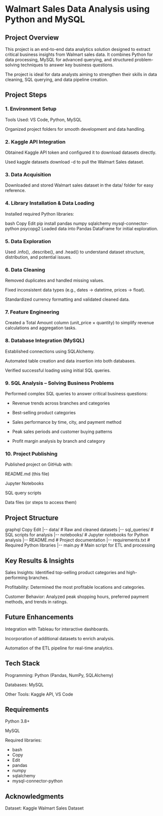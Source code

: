 # Walmart Sales Data Analysis using Python and MySQL

## Project Overview

This project is an end-to-end data analytics solution designed to extract critical business insights from Walmart sales data. It combines Python for data processing, MySQL for advanced querying, and structured problem-solving techniques to answer key business questions.

The project is ideal for data analysts aiming to strengthen their skills in data cleaning, SQL querying, and data pipeline creation.

## Project Steps

### 1. Environment Setup
Tools Used: VS Code, Python, MySQL

Organized project folders for smooth development and data handling.

### 2. Kaggle API Integration
Obtained Kaggle API token and configured it to download datasets directly.

Used kaggle datasets download -d <dataset-path> to pull the Walmart Sales dataset.

### 3. Data Acquisition
Downloaded and stored Walmart sales dataset in the data/ folder for easy reference.

### 4. Library Installation & Data Loading
Installed required Python libraries:

bash
Copy
Edit
pip install pandas numpy sqlalchemy mysql-connector-python psycopg2
Loaded data into Pandas DataFrame for initial exploration.

### 5. Data Exploration
Used .info(), .describe(), and .head() to understand dataset structure, distribution, and potential issues.

### 6. Data Cleaning
Removed duplicates and handled missing values.

Fixed inconsistent data types (e.g., dates → datetime, prices → float).

Standardized currency formatting and validated cleaned data.

### 7. Feature Engineering
Created a Total Amount column (unit_price × quantity) to simplify revenue calculations and aggregation tasks.

### 8. Database Integration (MySQL)
Established connections using SQLAlchemy.

Automated table creation and data insertion into both databases.

Verified successful loading using initial SQL queries.

### 9. SQL Analysis – Solving Business Problems
Performed complex SQL queries to answer critical business questions:

- Revenue trends across branches and categories

- Best-selling product categories

- Sales performance by time, city, and payment method

- Peak sales periods and customer buying patterns

- Profit margin analysis by branch and category

### 10. Project Publishing

Published project on GitHub with:

README.md (this file)

Jupyter Notebooks

SQL query scripts

Data files (or steps to access them)

## Project Structure
graphql
Copy
Edit
|-- data/                     # Raw and cleaned datasets
|-- sql_queries/              # SQL scripts for analysis
|-- notebooks/                # Jupyter notebooks for Python analysis
|-- README.md                 # Project documentation
|-- requirements.txt          # Required Python libraries
|-- main.py                   # Main script for ETL and processing

## Key Results & Insights
Sales Insights: Identified top-selling product categories and high-performing branches.

Profitability: Determined the most profitable locations and categories.

Customer Behavior: Analyzed peak shopping hours, preferred payment methods, and trends in ratings.

## Future Enhancements
Integration with Tableau for interactive dashboards.

Incorporation of additional datasets to enrich analysis.

Automation of the ETL pipeline for real-time analytics.

## Tech Stack
Programming: Python (Pandas, NumPy, SQLAlchemy)

Databases: MySQL

Other Tools: Kaggle API, VS Code

## Requirements
Python 3.8+

MySQL

Required libraries:

- bash
- Copy
- Edit
- pandas
- numpy
- sqlalchemy
- mysql-connector-python


## Acknowledgments
Dataset: Kaggle Walmart Sales Dataset
